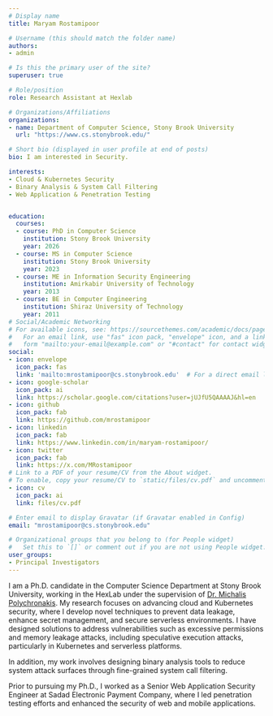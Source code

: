 ```yaml
---
# Display name
title: Maryam Rostamipoor

# Username (this should match the folder name)
authors:
- admin

# Is this the primary user of the site?
superuser: true

# Role/position
role: Research Assistant at Hexlab

# Organizations/Affiliations
organizations:
- name: Department of Computer Science, Stony Brook University
  url: "https://www.cs.stonybrook.edu/"

# Short bio (displayed in user profile at end of posts)
bio: I am interested in Security.

interests:
- Cloud & Kubernetes Security
- Binary Analysis & System Call Filtering
- Web Application & Penetration Testing


education:
  courses:
  - course: PhD in Computer Science
    institution: Stony Brook University
    year: 2026
  - course: MS in Computer Science
    institution: Stony Brook University
    year: 2023
  - course: ME in Information Security Engineering
    institution: Amirkabir University of Technology
    year: 2013
  - course: BE in Computer Engineering
    institution: Shiraz University of Technology
    year: 2011
# Social/Academic Networking
# For available icons, see: https://sourcethemes.com/academic/docs/page-builder/#icons
#   For an email link, use "fas" icon pack, "envelope" icon, and a link in the
#   form "mailto:your-email@example.com" or "#contact" for contact widget.
social:
- icon: envelope
  icon_pack: fas
  link: 'mailto:mrostamipoor@cs.stonybrook.edu'  # For a direct email link, use "mailto:test@example.org".
- icon: google-scholar
  icon_pack: ai
  link: https://scholar.google.com/citations?user=jUJfU5QAAAAJ&hl=en
- icon: github
  icon_pack: fab
  link: https://github.com/mrostamipoor
- icon: linkedin
  icon_pack: fab
  link: https://www.linkedin.com/in/maryam-rostamipoor/
- icon: twitter
  icon_pack: fab
  link: https://x.com/MRostamipoor
# Link to a PDF of your resume/CV from the About widget.
# To enable, copy your resume/CV to `static/files/cv.pdf` and uncomment the lines below.
- icon: cv
  icon_pack: ai
  link: files/cv.pdf

# Enter email to display Gravatar (if Gravatar enabled in Config)
email: "mrostamipoor@cs.stonybrook.edu"

# Organizational groups that you belong to (for People widget)
#   Set this to `[]` or comment out if you are not using People widget.
user_groups:
- Principal Investigators
---
```


I am a Ph.D. candidate in the Computer Science Department at Stony Brook University, working in the HexLab under the supervision of  [Dr. Michalis Polychronakis](https://www3.cs.stonybrook.edu/~mikepo/). My research focuses on advancing cloud and Kubernetes security, where I develop novel techniques to prevent data leakage, enhance secret management, and secure serverless environments. I have designed solutions to address vulnerabilities such as excessive permissions and memory leakage attacks, including speculative execution attacks, particularly in Kubernetes and serverless platforms.

In addition, my work involves designing binary analysis tools to reduce system attack surfaces through fine-grained system call filtering.

Prior to pursuing my Ph.D., I worked as a Senior Web Application Security Engineer at Sadad Electronic Payment Company, where I led penetration testing efforts and enhanced the security of web and mobile applications.